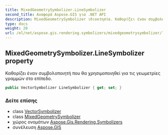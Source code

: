 ```yaml
---
title: MixedGeometrySymbolizer.LineSymbolizer
second_title: Αναφορά Aspose.GIS για .NET API
description: MixedGeometrySymbolizer ιδιοκτησία. Καθορίζει έναν συμβολοποιητή που θα χρησιμοποιηθεί για τις γεωμετρίες γραμμών στο επίπεδο.
type: docs
weight: 20
url: /el/net/aspose.gis.rendering.symbolizers/mixedgeometrysymbolizer/linesymbolizer/
---
```

## MixedGeometrySymbolizer.LineSymbolizer property

Καθορίζει έναν συμβολοποιητή που θα χρησιμοποιηθεί για τις γεωμετρίες γραμμών στο επίπεδο.

```csharp
public VectorSymbolizer LineSymbolizer { get; set; }
```

### Δείτε επίσης

* class [VectorSymbolizer](../../vectorsymbolizer/)
* class [MixedGeometrySymbolizer](../)
* χώρος ονομάτων [Aspose.Gis.Rendering.Symbolizers](../../mixedgeometrysymbolizer/)
* συνέλευση [Aspose.GIS](../../../)


